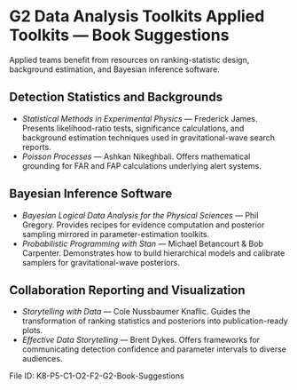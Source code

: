 # G2 Data Analysis Toolkits Applied Toolkits — Book Suggestions

Applied teams benefit from resources on ranking-statistic design, background estimation, and Bayesian inference software.

## Detection Statistics and Backgrounds
- *Statistical Methods in Experimental Physics* — Frederick James. Presents likelihood-ratio tests, significance calculations, and background estimation techniques used in gravitational-wave search reports.
- *Poisson Processes* — Ashkan Nikeghbali. Offers mathematical grounding for FAR and FAP calculations underlying alert systems.

## Bayesian Inference Software
- *Bayesian Logical Data Analysis for the Physical Sciences* — Phil Gregory. Provides recipes for evidence computation and posterior sampling mirrored in parameter-estimation toolkits.
- *Probabilistic Programming with Stan* — Michael Betancourt & Bob Carpenter. Demonstrates how to build hierarchical models and calibrate samplers for gravitational-wave posteriors.

## Collaboration Reporting and Visualization
- *Storytelling with Data* — Cole Nussbaumer Knaflic. Guides the transformation of ranking statistics and posteriors into publication-ready plots.
- *Effective Data Storytelling* — Brent Dykes. Offers frameworks for communicating detection confidence and parameter intervals to diverse audiences.

File ID: K8-P5-C1-O2-F2-G2-Book-Suggestions
